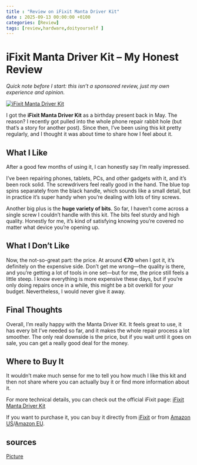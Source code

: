 ```yaml
---
title : "Review on iFixit Manta Driver Kit"
date : 2025-09-13 00:00:00 +0100
categories: [Review]
tags: [review,hardware,doityourself ]
---
```


# iFixit Manta Driver Kit – My Honest Review  

*Quick note before I start: this isn’t a sponsored review, just my own experience and opinion.*  

[![iFixit Manta Driver Kit](https://cdn.shopify.com/s/files/1/0045/4092/4007/files/CDEfZPcFPEOWRjBm.jpg?v=1728360904&width=800)](https://cdn.shopify.com/s/files/1/0045/4092/4007/files/CDEfZPcFPEOWRjBm.jpg?v=1728360904&width=800)

I got the **iFixit Manta Driver Kit** as a birthday present back in May. The reason? I recently got pulled into the whole phone repair rabbit hole (but that’s a story for another post). Since then, I’ve been using this kit pretty regularly, and I thought it was about time to share how I feel about it.  

## What I Like  

After a good few months of using it, I can honestly say I’m really impressed.  

I’ve been repairing phones, tablets, PCs, and other gadgets with it, and it’s been rock solid. The screwdrivers feel really good in the hand. The blue top spins separately from the black handle, which sounds like a small detail, but in practice it’s super handy when you’re dealing with lots of tiny screws.  

Another big plus is the **huge variety of bits**. So far, I haven’t come across a single screw I couldn’t handle with this kit. The bits feel sturdy and high quality. Honestly for me, it’s kind of satisfying knowing you’re covered no matter what device you’re opening up.  

## What I Don’t Like  

Now, the not-so-great part: the price. At around **€70** when I got it, it’s definitely on the expensive side. Don’t get me wrong—the quality is there, and you’re getting a lot of tools in one set—but for me, the price still feels a little steep. I know everything is more expensive these days, but if you’re only doing repairs once in a while, this might be a bit overkill for your budget. Nevertheless, I would never give it away.  

## Final Thoughts  

Overall, I’m really happy with the Manta Driver Kit. It feels great to use, it has every bit I’ve needed so far, and it makes the whole repair process a lot smoother. The only real downside is the price, but if you wait until it goes on sale, you can get a really good deal for the money.  


## Where to Buy It  

It wouldn’t make much sense for me to tell you how much I like this kit and then not share where you can actually buy it or find more information about it.  

For more technical details, you can check out the official iFixit page: [iFixit Manta Driver Kit](https://www.ifixit.com/en-eu/products/manta-driver-kit-112-bit-driver-kit)  

If you want to purchase it, you can buy it directly from [iFixit](https://www.ifixit.com/en-eu/products/manta-driver-kit-112-bit-driver-kit) or from [Amazon US](https://www.amazon.com/iFixit-Manta-Driver-Kit-Piece/dp/B07BMM74FD)/[Amazon EU](https://www.amazon.de/iFixit-Manta-Driver-Kit-smartphone/dp/B07BMM74FD).

## sources

[Picture](https://cdn.shopify.com/s/files/1/0045/4092/4007/files/CDEfZPcFPEOWRjBm.jpg?v=1728360904&width=800)






